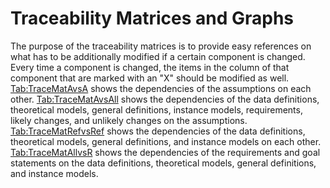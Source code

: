 # Traceability Matrices and Graphs

The purpose of the traceability matrices is to provide easy references on what has to be additionally modified if a certain component is changed. Every time a component is changed, the items in the column of that component that are marked with an "X" should be modified as well. [Tab:TraceMatAvsA]() shows the dependencies of the assumptions on each other. [Tab:TraceMatAvsAll]() shows the dependencies of the data definitions, theoretical models, general definitions, instance models, requirements, likely changes, and unlikely changes on the assumptions. [Tab:TraceMatRefvsRef]() shows the dependencies of the data definitions, theoretical models, general definitions, and instance models on each other. [Tab:TraceMatAllvsR]() shows the dependencies of the requirements and goal statements on the data definitions, theoretical models, general definitions, and instance models.
